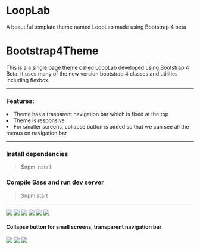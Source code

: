 # LoopLab
A beautiful template theme named LoopLab made using Bootstrap 4 beta 

# Bootstrap4Theme
This is a a single page theme called LoopLab developed using Bootstrap 4 Beta. It uses many of the new version bootstrap 4 classes and utilities including flexbox.
<hr>
<h3>Features:</h3>
<li>Theme has a trasparent navigation bar which is fixed at the top</li>
<li>Theme is responsive </li>
<li>For smaller screens, collapse button is added so that we can see all the menus on navigation bar</li>
<hr>
<h3>Install dependencies</h3>
<blockquote>$npm install</blockquote>
<h3>Compile Sass and run dev server</h3>
<blockquote>$npm start</blockquote>
<hr>
<img src="https://github.com/patilankita79/Bootstrap4Theme/blob/master/Screenshots/Home.png" />
<img src="https://github.com/patilankita79/Bootstrap4Theme/blob/master/Screenshots/Explore.png" />
<img src="https://github.com/patilankita79/Bootstrap4Theme/blob/master/Screenshots/create.png" />
<img src="https://github.com/patilankita79/Bootstrap4Theme/blob/master/Screenshots/Share.png" />
<img src="https://github.com/patilankita79/Bootstrap4Theme/blob/master/Screenshots/Footer.png" />
<img src="https://github.com/patilankita79/Bootstrap4Theme/blob/master/Screenshots/Modal.png" />
<h4>Collapse button for small screens, transparent navigation bar</h4>
<img src="https://github.com/patilankita79/Bootstrap4Theme/blob/master/Screenshots/Screenshot%202017-09-03%2014.24.06.png" />
<img src="https://github.com/patilankita79/Bootstrap4Theme/blob/master/Screenshots/Screenshot%202017-09-03%2014.24.11.png" />
<img src="https://github.com/patilankita79/Bootstrap4Theme/blob/master/Screenshots/Screenshot%202017-09-03%2014.25.18.png" />
